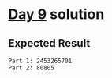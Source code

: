 # [Day 9](https://adventofcode.com/2019/day/9) solution

## Expected Result

```console
Part 1: 2453265701
Part 2: 80805
```
